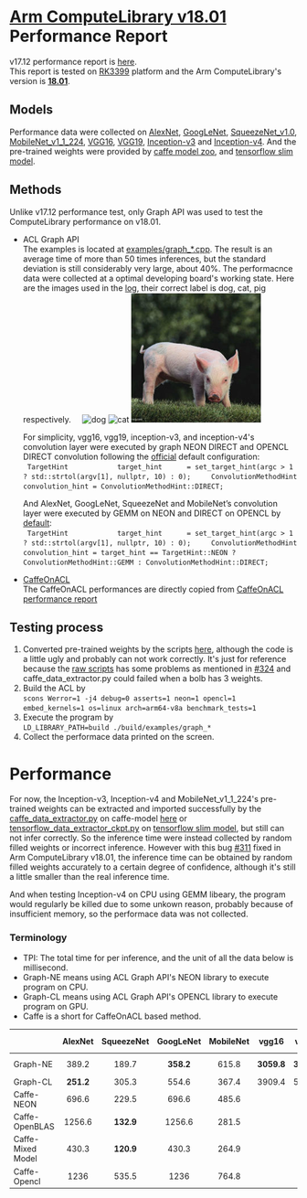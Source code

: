 # [Arm ComputeLibrary v18.01](https://github.com/ARM-software/ComputeLibrary/tree/v18.01) Performance Report  
v17.12 performance report is [here](https://github.com/zhaofenqiang/Test_ComputeLibrary).  
This report is tested on [RK3399](http://wiki.t-firefly.com/index.php/Firefly-RK3399) platform and the Arm ComputeLibrary's version is [**18.01**](https://github.com/ARM-software/ComputeLibrary/tree/v18.01).

## Models
Performance data were collected on [AlexNet](https://github.com/zhaofenqiang/ACLPerformanceTest/blob/master/ComputeLibrary_v1801/examples/graph_alexnet.cpp), [GoogLeNet](https://github.com/zhaofenqiang/ACLPerformanceTest/blob/master/ComputeLibrary_v1801/examples/graph_googlenet.cpp), [SqueezeNet_v1.0](https://github.com/zhaofenqiang/ACLPerformanceTest/blob/master/ComputeLibrary_v1801/examples/graph_squeezenet.cpp), [MobileNet_v1_1_224](https://github.com/zhaofenqiang/ACLPerformanceTest/blob/master/ComputeLibrary_v1801/examples/graph_mobilenet.cpp), [VGG16](https://github.com/zhaofenqiang/ACLPerformanceTest/blob/master/ComputeLibrary_v1801/examples/graph_vgg16.cpp), [VGG19](https://github.com/zhaofenqiang/ACLPerformanceTest/blob/master/ComputeLibrary_v1801/examples/graph_vgg19.cpp), [Inception-v3](https://github.com/zhaofenqiang/ACLPerformanceTest/blob/master/ComputeLibrary_v1801/examples/graph_inception_v3.cpp) and [Inception-v4](https://github.com/zhaofenqiang/ACLPerformanceTest/blob/master/ComputeLibrary_v1801/examples/graph_inception_v4.cpp).
And the pre-trained weights were provided by [caffe model zoo](https://github.com/BVLC/caffe/wiki/Model-Zoo), and [tensorflow slim model](https://github.com/tensorflow/models/tree/master/research/slim#pre-trained-models).

## Methods    
Unlike v17.12 performance test, only Graph API was used to test the ComputeLibrary performance on v18.01.  
+ ACL Graph API   
The examples is located at [examples/graph_*.cpp](https://github.com/zhaofenqiang/ACLPerformanceTest/tree/master/ComputeLibrary_v1801/examples).  The result is an average time of more than 50 times inferences, but the standard deviation is still considerably very large, about 40%. The performacnce data were collected at a optimal developing board's working state. Here are the images used in the [log](https://github.com/zhaofenqiang/ACLPerformanceTest/blob/master/ComputeLibrary_v1801/log/v1801_log), their correct label is dog, cat, pig respectively.     
![dog](https://raw.githubusercontent.com/zhaofenqiang/ComputeLibrary/master/data/images/dog.jpg)  ![cat](https://raw.githubusercontent.com/zhaofenqiang/ComputeLibrary/master/data/images/cat_227.jpg)  ![pig](https://raw.githubusercontent.com/zhaofenqiang/ACLPerformanceTest/master/ComputeLibrary_v1801/data/images/pig.jpg)  

    For simplicity, vgg16, vgg19, inception-v3, and inception-v4's convolution layer were executed by graph NEON DIRECT and OPENCL DIRECT convolution following the [official](https://github.com/zhaofenqiang/ACLPerformanceTest/blob/fc99318d5062fe93455bedfec7e01e308aa02aff/ComputeLibrary_v1801/examples/graph_inception_v3.cpp#L56) default configuration:   
` 
TargetHint            target_hint      = set_target_hint(argc > 1 ? std::strtol(argv[1], nullptr, 10) : 0);    
  ConvolutionMethodHint convolution_hint = ConvolutionMethodHint::DIRECT;
  `

    And AlexNet, GoogLeNet, SqueezeNet and MobileNet’s convolution layer were executed by GEMM on NEON and DIRECT on OPENCL by [default](https://github.com/zhaofenqiang/ACLPerformanceTest/blob/fc99318d5062fe93455bedfec7e01e308aa02aff/ComputeLibrary_v1801/examples/graph_alexnet.cpp#L57):  
` 
TargetHint            target_hint      = set_target_hint(argc > 1 ? std::strtol(argv[1], nullptr, 10) : 0);    
  ConvolutionMethodHint convolution_hint = target_hint == TargetHint::NEON ? ConvolutionMethodHint::GEMM : ConvolutionMethodHint::DIRECT;
  `

+  [CaffeOnACL](https://github.com/OAID/caffeOnACL)    
The CaffeOnACL performances are directly copied from [CaffeOnACL performance report](https://github.com/OAID/CaffeOnACL/blob/master/acl_openailab/performance_report.pdf)

##  Testing process    
1. Converted pre-trained weights by the scripts [here](https://github.com/zhaofenqiang/ACLPerformanceTest/tree/master/ComputeLibrary_v1801/scripts), although the code is a little ugly and probably can not work correctly. It's just for reference because the [raw scripts](https://github.com/ARM-software/ComputeLibrary/tree/master/scripts) has some problems as mentioned in [#324](https://github.com/ARM-software/ComputeLibrary/issues/324) and caffe_data_extractor.py could failed when a bolb has 3 weights. 
2. Build the ACL by  
`scons Werror=1 -j4 debug=0 asserts=1 neon=1 opencl=1 embed_kernels=1 os=linux arch=arm64-v8a benchmark_tests=1`   
3. Execute the program by   
`LD_LIBRARY_PATH=build ./build/examples/graph_*`
4. Collect the performace data printed on the screen.

# Performance  
For now, the Inception-v3, Inception-v4 and MobileNet_v1_1_224's pre-trained weights can be extracted and imported successfully by the [caffe_data_extractor.py](https://github.com/zhaofenqiang/ACLPerformanceTest/blob/master/ComputeLibrary_v1801/scripts/caffe_data_extractor.py) on caffe-model [here](https://github.com/soeaver/caffe-model) or [tensorflow_data_extractor_ckpt.py](https://github.com/zhaofenqiang/ACLPerformanceTest/blob/master/ComputeLibrary_v1801/scripts/tensorflow_data_extractor_ckpt.py) on [tensorflow slim model](https://github.com/tensorflow/models/tree/master/research/slim#pre-trained-models), but still can not infer correctly. So the inference time were instead collected by random filled weights or incorrect inference. However with this bug [#311](https://github.com/ARM-software/ComputeLibrary/issues/311) fixed in Arm ComputeLibrary v18.01, the inference time can be obtained by random filled weights accurately to a certain degree of confidence, although it's still a little smaller than the real inference time.   

And when testing Inception-v4 on CPU using GEMM libeary, the program would regularly be killed due to some unkown reason, probably because of insufficient memory, so the performace data was not collected.

###  Terminology   
- TPI: The total time for per inference, and the unit of all the data below is millisecond.  
- Graph-NE means using ACL Graph API's NEON library to execute program on CPU.
- Graph-CL means using ACL Graph API's OPENCL library to execute program on GPU.
- Caffe is a short for CaffeOnACL based method.

|   |AlexNet|	SqueezeNet	|GoogLeNet|	MobileNet|	vgg16	|vgg19	|Inception-v3|	Inception-v4
| - | :-: | :-: | :-: | :-: | :-: | :-: |  :-: |  :-: | 
|Graph-NE	|389.2|	189.7	|**358.2**	|615.8	|**3059.8**|	**3702.2**	|**1022**	|Memory N/A
|Graph-CL	|**251.2**	|305.3	|554.6	|367.4	|3909.4	|5083.2|	1421|	3276.6
|Caffe-NEON	|696.6	|229.5	|696.6	|485.6				
|Caffe-OpenBLAS	|1256.6	|**132.9**	|1256.6	|281.5				
|Caffe-Mixed Model	|430.3	|**120.9**	|430.3	|264.9				
|Caffe-Opencl	|1236	|535.5	|1236	|764.8			
